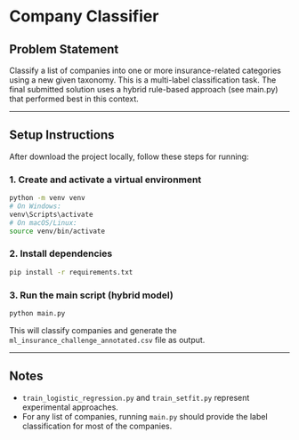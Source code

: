 # Company Classifier

## Problem Statement
Classify a list of companies into one or more insurance-related categories using a new given taxonomy. This is a multi-label classification task.
The final submitted solution uses a hybrid rule-based approach (see main.py) that performed best in this context.

---

## Setup Instructions

After download the project locally, follow these steps for running:

### 1. Create and activate a virtual environment
```bash
python -m venv venv
# On Windows:
venv\Scripts\activate
# On macOS/Linux:
source venv/bin/activate
```

### 2. Install dependencies
```bash
pip install -r requirements.txt
```

### 3. Run the main script (hybrid model)
```bash
python main.py
```

This will classify companies and generate the `ml_insurance_challenge_annotated.csv` file as output.

---

## Notes
- `train_logistic_regression.py` and `train_setfit.py` represent experimental approaches.
- For any list of companies, running `main.py` should provide the label classification for most of the companies.



